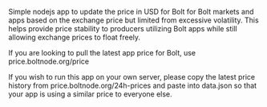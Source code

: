 Simple nodejs app to update the price in USD for Bolt for Bolt markets and apps based on the exchange price but limited from excessive volatility. This helps provide price stability to producers utilizing Bolt apps while still allowing exchange prices to float freely.

If you are looking to pull the latest app price for Bolt, use price.boltnode.org/price

If you wish to run this app on your own server, please copy the latest price history from price.boltnode.org/24h-prices and paste into data.json so that your app is using a similar price to everyone else.
